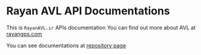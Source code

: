 # Rayan AVL API Documentations
This is `RayanAVL.ir` APIs documentation You can find out more about AVL at [rayangps.com](http://rayangps.com)

You can see documentations at [repository page](https://rayanavl.github.io/rayan_docs/)
